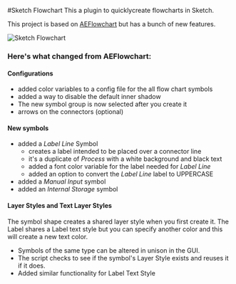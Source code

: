 #Sketch Flowchart
This a plugin to quicklycreate flowcharts in Sketch. 

This project is based on [AEFlowchart](https://github.com/tadija/AEFlowchart) but has a bunch of new features.

![Sketch Flowchart](http://alienresident.net/demo/sketch-flowchart/sketch-flowchart.gif)

### Here's what changed from AEFlowchart:
#### Configurations
* added color variables to a config file for the all flow chart symbols
* added a way to disable the default inner shadow
* The new symbol group is now selected after you create it
* arrows on the connectors (optional)

#### New symbols 
* added a *Label Line* Symbol
	* creates a label intended to be placed over a connector line  
  	* it's a duplicate of *Process* with a white background and black text
	* added a font color variable for the label needed for *Label Line* 
	* added an option to convert the *Label Line* label to UPPERCASE
* added a *Manual Input* symbol
* added an *Internal Storage* symbol

#### Layer Styles and Text Layer Styles

The symbol shape creates a shared layer style when you first create it. The Label shares a Label text style but you can specify another color and this will create a new text color.
 
* Symbols of the same type can be altered in unison in the GUI. 
* The script checks to see if the symbol's Layer Style exists and reuses it if it does.
* Added similar functionality for Label Text Style

